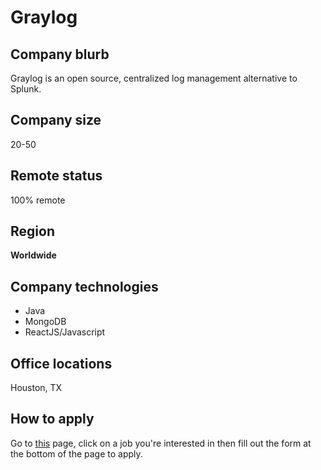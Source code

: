 # Graylog

## Company blurb

Graylog is an open source, centralized log management alternative to Splunk. 

## Company size

20-50

## Remote status

100% remote

## Region

**Worldwide**

## Company technologies

* Java
* MongoDB
* ReactJS/Javascript

## Office locations

Houston, TX

## How to apply

Go to [this](https://www.graylog.org/careers) page, click on a job you're interested in then fill out the form at the bottom of the page to apply.